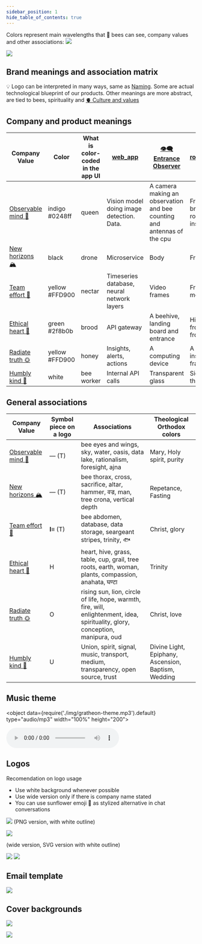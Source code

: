 ```yaml
---
sidebar_position: 1
hide_table_of_contents: true
---
```


Colors represent main wavelengths that 🐝 bees can see, company values and other associations:
![](../../src/img/Pasted%20image%2020241028105230.png)

![](img/logo-png-high-res.png)

## Brand meanings and association matrix

💡 Logo can be interpreted in many ways, same as [Naming](Naming.md). 
Some are actual technological blueprint of our products. 
Other meanings are more abstract, are tied to bees, spirituality and [🫀 Culture and values](../company/🫀%20Culture%20and%20values/🫀%20Culture%20and%20values.md)

## Company and product meanings

| Company Value                                                                          | Color                 | What is color-coded in the app UI | [web_app](../products/web_app/web_app.md) | [👁️‍🗨️ Entrance Observer](../products/👁️‍🗨️%20Entrance%20Observer/👁️‍🗨️%20Entrance%20Observer.md) | [robotic_beehive](../products/robotic_beehive/robotic_beehive.md) |
| -------------------------------------------------------------------------------------- | --------------------- | --------------------------------- | ----------------------------------------------- | ------------------------------------------------------------------------------------------------------- | ---------------------------------------------------------------------------------- |
| [Observable mind 🧿](../company/🫀%20Culture%20and%20values/Observable%20mind%20🧿.md) | indigo  <br />#0248ff | queen                             | Vision model doing image detection. Data.       | A camera making an observation and bee counting and antennas of the cpu                                 | Frame with brood and hive roof elevated for inspection..                           |
| [New horizons 🏔️](../company/🫀%20Culture%20and%20values/New%20horizons%20🏔️.md)     | black                 | drone                             | Microservice                                    | Body                                                                                                    | Frame                                                                              |
| [Team effort 🐝](../company/🫀%20Culture%20and%20values/Team%20effort%20🐝.md)         | yellow  <br />#FFD900 | nectar                            | Timeseries database, neural network layers      | Video frames                                                                                            | Frame movement                                                                     |
| [Ethical heart 🌳](../company/🫀%20Culture%20and%20values/Ethical%20heart%20🌳.md)     | green  <br />#2f8b0b  | brood                             | API gateway                                     | A beehive, landing board and entrance                                                                   | Hive as seen from the side or from the top                                         |
| [Radiate truth 🌞](../company/🫀%20Culture%20and%20values/Radiate%20truth%20🌞.md)     | yellow  <br />#FFD900 | honey                             | Insights, alerts, actions                       | A computing device                                                                                      | A camera inspecting a frame                                                        |
| [Humbly kind 🧸](../company/🫀%20Culture%20and%20values/Humbly%20kind%20🧸.md)         | white                 | bee worker                        | Internal API calls                              | Transparent glass                                                                                       | Signal passing through the hive                                                    |

## General associations

| Company Value                                                                          | Symbol piece on a logo | Associations                                                                                                                     | Theological Orthodox colors                         |
| -------------------------------------------------------------------------------------- | ---------------------- | -------------------------------------------------------------------------------------------------------------------------------- | --------------------------------------------------- |
| [Observable mind 🧿](../company/🫀%20Culture%20and%20values/Observable%20mind%20🧿.md) | — (T)                  | bee eyes and wings, sky, water, oasis, data lake, rationalism, foresight, ajna                                                   | Mary, Holy spirit, purity                           |
| [New horizons 🏔️](../company/🫀%20Culture%20and%20values/New%20horizons%20🏔️.md)     | — (T)                  | bee thorax, cross, sacrifice, altar, hammer, वज्र, man, tree crona, vertical depth                                               | Repetance, Fasting                                  |
| [Team effort 🐝](../company/🫀%20Culture%20and%20values/Team%20effort%20🐝.md)         | **I≡** (T)             | bee abdomen, database, data storage, seargeant stripes, trinity, 🐟                                                              | Christ, glory                                       |
| [Ethical heart 🌳](../company/🫀%20Culture%20and%20values/Ethical%20heart%20🌳.md)     | H                      | heart, hive, grass, table, cup, grail, tree roots, earth, woman, plants, compassion, anahata, घण्टा                              | Trinity                                             |
| [Radiate truth 🌞](../company/🫀%20Culture%20and%20values/Radiate%20truth%20🌞.md)     | O                      | rising sun, lion, circle of life, hope, warmth, fire, will, enlightenment, idea, spirituality, glory, conception,  manipura, oud | Christ, love                                        |
| [Humbly kind 🧸](../company/🫀%20Culture%20and%20values/Humbly%20kind%20🧸.md)         | U                      | Union, spirit, signal, music, transport, medium, transparency, open source, trust                                                | Divine Light, Epiphany, Ascension, Baptism, Wedding |


## Music theme

<object data={require('./img/gratheon-theme.mp3').default} type="audio/mp3" width="100%" height="200"></object>

![](img/gratheon-theme.mp3)

## Logos
Recomendation on logo usage
- Use white background whenever possible
- Use wide version only if there is company name stated
- You can use sunflower emoji 🌻 as stylized alternative in chat conversations


![](img/logo-png-high-res.png)
(PNG version, with white outline)

![](../../src/img/logo_v7w.svg)

(wide version, SVG version with white outline)


![](../../src/img/logo_v7.png)
![](../../src/img/logo_v7.png)

## Email template
![](../img/Screenshot%202024-05-20%20at%2017.24.44.png)


## Cover backgrounds

![](../img/sunflower-7933994.jpg)

![](../img/Screenshot%202024-05-03%20at%2002.23.16.png)